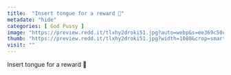 ```yaml
---
title:  "Insert tongue for a reward 👅"
metadate: "hide"
categories: [ God Pussy ]
image: "https://preview.redd.it/tlxhy2droki51.jpg?auto=webp&s=ee369c50cf3f9610b819f761d898da707b40a64d"
thumb: "https://preview.redd.it/tlxhy2droki51.jpg?width=1080&crop=smart&auto=webp&s=94fdd9218f3612251cc6a0f490643ae99aa2eebd"
visit: ""
---
```

Insert tongue for a reward 👅
